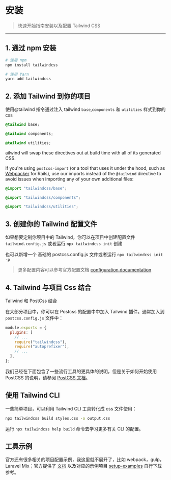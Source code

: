 # 安装

> 快速开始指南安装以及配置 Tailwind CSS

---

## 1. 通过 npm 安装

```bash
# 使用 npm
npm install tailwindcss

# 使用 Yarn
yarn add tailwindcss
```

## 2. 添加 Tailwind 到你的项目

使用@tailwind 指令通过注入 tailwind `base`,`components` 和 `utilities` 样式到你的 css

```css
@tailwind base;

@tailwind components;

@tailwind utilities;
```

ailwind will swap these directives out at build time with all of its generated CSS.

If you're using `postcss-import` (or a tool that uses it under the hood, such as [Webpacker](https://github.com/rails/webpacker) for Rails), use our imports instead of the `@tailwind` directive to avoid issues when importing any of your own additional files:

```css
@import "tailwindcss/base";

@import "tailwindcss/components";

@import "tailwindcss/utilities";
```

## 3. 创建你的 Tailwind 配置文件

如果想要定制你项目中的 Tailwind，你可以在项目中创建配置文件 `tailwind.config.js` 或者运行 `npx tailwindcss init` 创建

也可以新增一个 基础的 postcss.config.js 文件或者运行 `npx tailwindcss init -p`

> 更多配置内容可以参考官方配置文档 [configuration documentation](https://tailwindcss.com/docs/configuration)

## 4. Tailwind 与项目 Css 结合

Tailwind 和 PostCss 结合

在大部分项目中，你可以在 Postcss 的配置中中加入 Tailwind 插件。通常加入到 `postcss.config.js` 文件中：

```js
module.exports = {
  plugins: [
    // ...
    require("tailwindcss"),
    require("autoprefixer"),
    // ...
  ],
};
```

我们已经在下面包含了一些流行工具的更具体的说明，但是关于如何开始使用 PostCSS 的说明，请参阅 [PostCSS 文档](https://github.com/postcss/postcss#usage)。

## 使用 Tailwind CLI

一些简单项目，可以利用 Tailwind CLI 工具转化成 css 文件使用：

```bash
npx tailwindcss build styles.css -o output.css
```

运行 `npx tailwindcss help build` 命令去学习更多有关 CLI 的配置。

## 工具示例

官方还有很多相关的项目配置示例，我这里就不展开了，比如 webpack，gulp，Laravel Mix；官方提供了 [文档](https://tailwindcss.com/docs/installation) 以及对应的示例项目 [setup-examples](https://github.com/tailwindlabs/tailwindcss-setup-examples) 自行下载参考。
